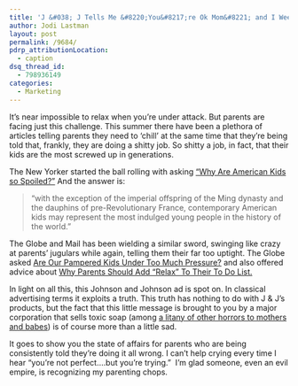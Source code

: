 ```yaml
---
title: 'J &#038; J Tells Me &#8220;You&#8217;re Ok Mom&#8221; and I Weep'
author: Jodi Lastman
layout: post
permalink: /9684/
pdrp_attributionLocation:
  - caption
dsq_thread_id:
  - 798936149
categories:
  - Marketing
---
```

It&#8217;s near impossible to relax when you&#8217;re under attack. But parents are facing just this challenge. This summer there have been a plethora of articles telling parents they need to &#8216;chill&#8217; at the same time that they&#8217;re being told that, frankly, they are doing a shitty job. So shitty a job, in fact, that their kids are the most screwed up in generations.

The New Yorker started the ball rolling with asking [&#8220;Why Are American Kids so Spoiled?&#8221;][1] And the answer is:

> “with the exception of the imperial offspring of the Ming dynasty and the dauphins of pre-Revolutionary France, contemporary American kids may represent the most indulged young people in the history of the world.”

The Globe and Mail has been wielding a similar sword, swinging like crazy at parents&#8217; jugulars while again, telling them their far too uptight. The Globe asked [Are Our Pampered Kids Under Too Much Pressure?][2] and also offered advice about [Why Parents Should Add &#8220;Relax&#8221; To Their To Do List.][3]

In light on all this, this Johnson and Johnson ad is spot on. In classical advertising terms it exploits a truth. This truth has nothing to do with J & J&#8217;s products, but the fact that this little message is brought to you by a major corporation that sells toxic soap (among [a litany of other horrors to mothers and babes][4]) is of course more than a little sad.

It goes to show you the state of affairs for parents who are being consistently told they&#8217;re doing it all wrong. I can&#8217;t help crying every time I hear &#8220;you&#8217;re not perfect&#8230;.but you&#8217;re trying.&#8221;  I&#8217;m glad someone, even an evil empire, is recognizing my parenting chops.

 [1]: http://www.newyorker.com/arts/critics/books/2012/07/02/120702crbo_books_kolbert
 [2]: http://www.theglobeandmail.com/life/parenting/are-our-pampered-kids-under-too-much-pressure/article4459296/
 [3]: http://www.theglobeandmail.com/life/parenting/why-parents-should-add-relax-to-their-to-do-list/article4393308/
 [4]: http://jezebel.com/5877877/johnson--johnson-claims-to-help-moms-while-still-pushing-dangerous-products